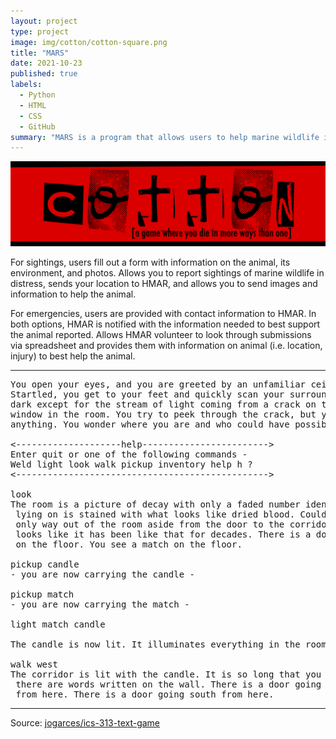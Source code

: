 ```yaml
---
layout: project
type: project
image: img/cotton/cotton-square.png
title: "MARS"
date: 2021-10-23
published: true
labels:
  - Python
  - HTML
  - CSS
  - GitHub
summary: "MARS is a program that allows users to help marine wildlife in distress."
---
```


<img class="img-fluid" src="../img/cotton/cotton-header.png">

For sightings, users fill out a form with information on the animal, its environment, and photos. Allows you to report sightings of marine wildlife in distress, sends your location to HMAR, and allows you to send images and information to help the animal.

For emergencies, users are provided with contact information to HMAR. In both options, HMAR is notified with the information needed to best support the animal reported. Allows HMAR volunteer to look through submissions via spreadsheet and provides them with information on animal (i.e. location, injury) to best help the animal.

<hr>

<pre>
You open your eyes, and you are greeted by an unfamiliar ceiling.
Startled, you get to your feet and quickly scan your surroundings. It's
dark except for the stream of light coming from a crack on the only boarded
window in the room. You try to peek through the crack, but you cannot see
anything. You wonder where you are and who could have possibly brought you here.

<--------------------help------------------------>
Enter quit or one of the following commands -
Weld light look walk pickup inventory help h ?
<------------------------------------------------>

look
The room is a picture of decay with only a faded number identifying it as room-4. The bed you were
 lying on is stained with what looks like dried blood. Could it be your blood? No - it is not. The
 only way out of the room aside from the door to the corridor is a window that is boarded shut. It
 looks like it has been like that for decades. There is a door going west from here. You see a candle
 on the floor. You see a match on the floor.

pickup candle
- you are now carrying the candle -

pickup match
- you are now carrying the match -

light match candle

The candle is now lit. It illuminates everything in the room.

walk west
The corridor is lit with the candle. It is so long that you cannot see to the end. You notice that
 there are words written on the wall. There is a door going east from here. There is a way going north
 from here. There is a door going south from here.
</pre>

<hr>

Source: <a href="https://github.com/jogarces/ics-313-text-game"><i class="large github icon "></i>jogarces/ics-313-text-game</a>
